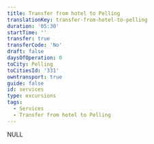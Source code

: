 ```yaml
---
title: Transfer from hotel to Pelling
translationKey: transfer-from-hotel-to-pelling
duration: '05:30'
startTime: ''
transfer: true
transferCode: 'No'
draft: false
daysOfOperation: 0
toCity: Pelling
toCitiesId: '331'
owntransport: true
guide: false
id: services
type: excursions
tags:
  - Services
  - Transfer from hotel to Pelling
---
```

NULL